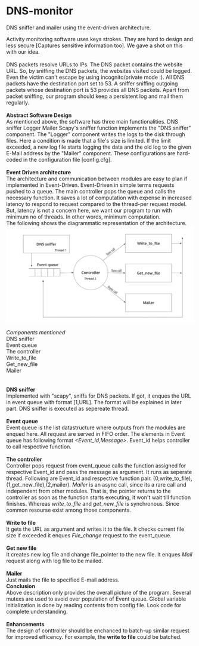 # DNS-monitor
DNS sniffer and mailer using the event-driven architecture.

Activity monitoring software uses keys strokes. They are hard to design and less secure [Captures sensitive information too]. We gave a shot on this with our idea. 
<br><br>
DNS packets resolve URLs to IPs. The DNS packet contains the website URL. So, by sniffing the DNS packets, the websites visited could be logged. Even the victim can't escape by using incognito/private mode :). All DNS packets have the destination port set to 53. A sniffer sniffing outgoing packets whose destination port is 53 provides all DNS packets. Apart from packet sniffing, our program should keep a persistent log and mail them regularly.
<br><br>
<b>Abstract Software Design</b>
<br>
As mentioned above, the software has three main functionalities.
DNS sniffer
Logger
Mailer
Scapy's sniffer function implements the "DNS sniffer" component. The "Logger" component writes the logs to the disk through files. Here a condition is made that a file's size is limited. If the limit exceeded, a new log file starts logging the data and the old log to the given E-Mail address by the "Mailer" component. These configurations are hard-coded in the configuration file [config.cfg].
<br><br>
<b>Event Driven architecture</b><br>
The architecture and communication between modules are easy to plan if implemented in Event-Driven. Event-Driven in simple terms requests pushed to a queue. The main controller pops the queue and calls the necessary function. It saves a lot of computation with expense in increased latency to respond to request compared to the thread-per request model. But, latency is not a concern here, we want our program to run with minimum no of threads. In other words, minimum computation. 
<br>
The following shows the diagrammatic representation of the architecture.
<br>
<img src="images/event_architecture.png" alt="architecture">
<br><br>
<i>Components mentioned</i><br>
DNS sniffer<br>
Event queue<br>
The controller<br>
Write_to_file<br>
Get_new_file<br>
Mailer<br>
<br><br>
<b>DNS sniffer</b><br>
Implemented with "scapy", sniffs for DNS packets. If got, it enques the URL in event queue with format [1,URL]. The format will be explained in later part. DNS sniffer is executed as sepereate thread.
<br><br>
<b>Event queue</b><br>
Event queue is the list datastructure where outputs from the modules are enqued here. All request are served in FIFO order. The elements in Event queue has following format <i><Event_id,Message></i>. Event_id helps controller to call respective function.
<br><br>
<b>The controller</b><br>
Controller pops request from event_queue calls the function assigned for respective Event_id and pass the message as argument. It runs as seperate thread. Following are Event_id and respective function pair.
(0,write_to_file),(1,get_new_file),(2,mailer). <i>Mailer</i> is an async call, since its a rare call and independent from other modules. That is, the pointer returns to the controller as soon as the function starts executing, it won't wait till function finishes. Whereas <i>write_to_file</i> and <i>get_new_file</i> is synchronous. Since common resourse exist among those components.
<br><br>
<b>Write to file</b><br>
It gets the URL as argument and writes it to the file. It checks current file size if exceeded it enques <i>File_change</i> request to the event_queue.
<br><br>
<b>Get new file</b><br>
It creates new log file and change file_pointer to the new file. It enques <i>Mail</i> request along with log file to be mailed. 
<br><br>
<b>Mailer</b>
<br>
Just mails the file to specified E-mail address.
<br>
<b>Conclusion</b>
<br>
Above description only provides the overall picture of the program. Several mutexs are used to avoid over population of Event queue. Global variable initialization is done by reading contents from config file. Look code for complete understanding.
<br><br>
<b>Enhancements</b>
<br>
The design of conttroller should be enchanced to batch-up similar request for improved efficency. For example, the <b>write to file</b> could be batched.
